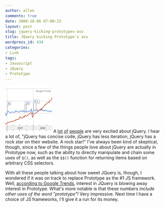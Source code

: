 ```yaml
---
author: allen
comments: true
date: 2008-10-06 07:00:23
layout: post
slug: jquery-kicking-prototypes-ass
title: JQuery kicking Prototype's ass
wordpress_id: 434
categories:
- Link
tags:
- Javascript
- JQuery
- Prototype
---
```


![](/images/wp-uploads/2008/10/jquery.jpg) A [lot](http://warpedvisions.org/) [of](http://livingcode.org/) [people](http://snook.ca/jonathan/) are very excited about jQuery. I hear a lot of, "jQuery has concise code, jQuery has less iteration, jQuery has a rock star on their website. A rock star!" I've always been kind of skeptical, though, since a few of the things people love about jQuery are actually in Prototype now, such as the ability to directly manipulate and chain some uses of `$()`, as well as the `$$()` function for returning items based on arbitrary CSS selectors.

With all these people talking about how sweet JQuery is, though, I wondered if it was on track to replace Prototype as the #1 JS framework. Well, [according to Google Trends](http://www.google.com/trends?q=prototype%2C+jquery), interest in JQuery is blowing away interest in Prototype. What's more notable is that these numbers _include other uses of the word "prototype"!_ Very impressive. Next time I have a choice of JS frameworks, I'll give it a run for its money.
